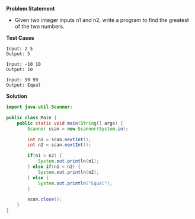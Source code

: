 **Problem Statement**

- Given two integer inputs n1 and n2, write a program to find the greatest of the two numbers.

**Test Cases**

```
Input: 2 5
Output: 5

Input: -10 10
Output: 10

Input: 99 99
Output: Equal
```

**Solution**

```java
import java.util.Scanner;

public class Main {
	public static void main(String[] args) {
		Scanner scan = new Scanner(System.in);

		int n1 = scan.nextInt();
		int n2 = scan.nextInt();

		if(n1 > n2) {
			System.out.println(n1);
		} else if(n1 < n2) {
			System.out.println(n2);
		} else {
			System.out.println("Equal");
		}

		scan.close();
	}
}
```
